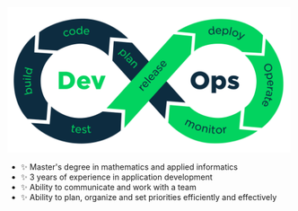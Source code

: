 [![Header](dev.png "Header")](https://some-url.dev/)

- ✨ Master's degree in mathematics and applied informatics
- ✨ 3 years of experience in application development
- ✨ Ability to communicate and work with a team
- ✨ Ability to plan, organize and set priorities efficiently and effectively

<!--
**ycinjavascript/ycinjavascript** is a ✨ _special_ ✨ repository because its `README.md` (this file) appears on your GitHub profile.

Here are some ideas to get you started:

- 🔭 I’m currently working on ...
- 🌱 I’m currently learning ...
- 👯 I’m looking to collaborate on ...
- 🤔 I’m looking for help with ...
- 💬 Ask me about ...
- 📫 How to reach me: ...
- 😄 Pronouns: ...
- ⚡ Fun fact: ...
-->

